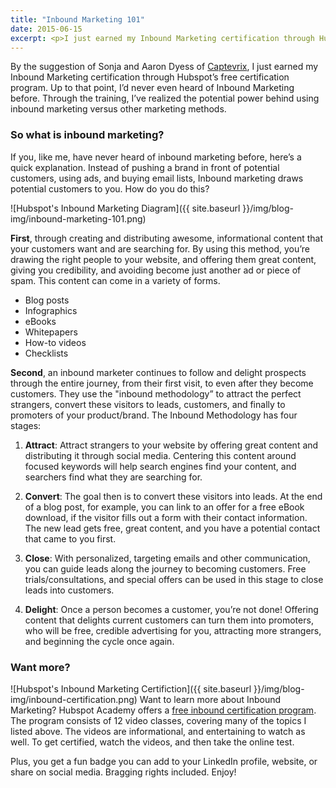 ```yaml
---
title: "Inbound Marketing 101"
date: 2015-06-15
excerpt: <p>I just earned my Inbound Marketing certification through Hubspot’s free certification program. Through the training, I’ve realized the potential power behind using inbound marketing versus other marketing methods.</p>
---
```


By the suggestion of Sonja and Aaron Dyess of [Captevrix](http://www.captevrix.com/), I just earned my Inbound Marketing certification through Hubspot’s free certification program. Up to that point, I’d never even heard of Inbound Marketing before. Through the training, I’ve realized the potential power behind using inbound marketing versus other marketing methods.

### So what is inbound marketing?
If you, like me, have never heard of inbound marketing before, here’s a quick explanation. Instead of pushing a brand in front of potential customers, using ads, and buying email lists, Inbound marketing draws potential customers to you. How do you do this? 

![Hubspot's Inbound Marketing Diagram]({{ site.baseurl }}/img/blog-img/inbound-marketing-101.png)

**First**, through creating and distributing awesome, informational content that your customers want and are searching for. By using this method, you’re drawing the right people to your website, and offering them great content, giving you credibility, and avoiding become just another ad or piece of spam. This content can come in a variety of forms.
* Blog posts
* Infographics
* eBooks
* Whitepapers
* How-to videos
* Checklists

**Second**, an inbound marketer continues to follow and delight prospects through the entire journey, from their first visit, to even after they become customers. They use the "inbound methodology” to attract the perfect strangers, convert these visitors to leads, customers, and finally to promoters of your product/brand. The Inbound Methodology has four stages:

1. **Attract**: Attract strangers to your website by offering great content and distributing it through social media. Centering this content around focused keywords will help search engines find your content, and searchers find what they are searching for.

2. **Convert**: The goal then is to convert these visitors into leads. At the end of a blog post, for example, you can link to an offer for a free eBook download, if the visitor fills out a form with their contact information. The new lead gets free, great content, and you have a potential contact that came to you first.

3. **Close**: With personalized, targeting emails and other communication, you can guide leads along the journey to becoming customers. Free trials/consultations, and special offers can be used in this stage to close leads into customers.

4. **Delight**: Once a person becomes a customer, you’re not done! Offering content that delights current customers can turn them into promoters, who will be free, credible advertising for you, attracting more strangers, and beginning the cycle once again.

### Want more?
![Hubspot's Inbound Marketing Certifiction]({{ site.baseurl }}/img/blog-img/inbound-certification.png)
Want to learn more about Inbound Marketing? Hubspot Academy offers a [free inbound certification program](http://academy.hubspot.com/inbound-certification). The program consists of 12 video classes, covering many of the topics I listed above. The videos are informational, and entertaining to watch as well. To get certified, watch the videos, and then take the online test.

Plus, you get a fun badge you can add to your LinkedIn profile, website, or share on social media. Bragging rights included. Enjoy!
